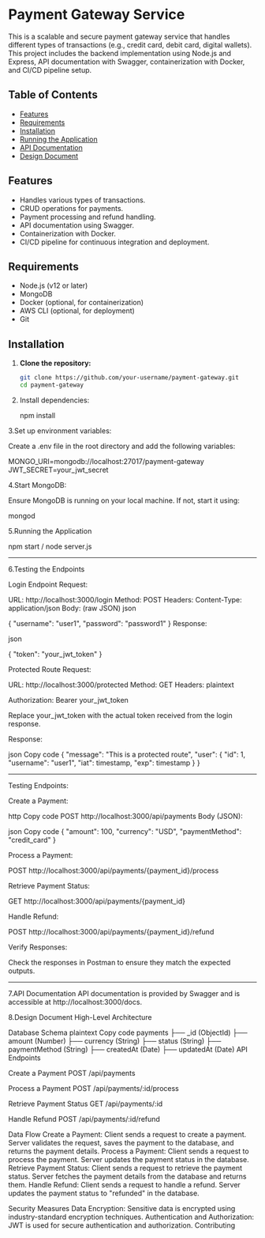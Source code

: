 # Payment Gateway Service


This is a scalable and secure payment gateway service that handles different types of transactions (e.g., credit card, debit card, digital wallets). This project includes the backend implementation using Node.js and Express, API documentation with Swagger, containerization with Docker, and CI/CD pipeline setup.

## Table of Contents

- [Features](#features)
- [Requirements](#requirements)
- [Installation](#installation)
- [Running the Application](#running-the-application)
- [API Documentation](#api-documentation)
- [Design Document](#design-document)


## Features

- Handles various types of transactions.
- CRUD operations for payments.
- Payment processing and refund handling.
- API documentation using Swagger.
- Containerization with Docker.
- CI/CD pipeline for continuous integration and deployment.

## Requirements

- Node.js (v12 or later)
- MongoDB
- Docker (optional, for containerization)
- AWS CLI (optional, for deployment)
- Git

## Installation

1. **Clone the repository:**

   ```sh
   git clone https://github.com/your-username/payment-gateway.git
   cd payment-gateway


2. Install dependencies:

    npm install
   
3.Set up environment variables:

Create a .env file in the root directory and add the following variables:

MONGO_URI=mongodb://localhost:27017/payment-gateway
JWT_SECRET=your_jwt_secret

4.Start MongoDB:

Ensure MongoDB is running on your local machine. If not, start it using:

mongod

5.Running the Application

npm start / node server.js

---------------------------------------------------------------------------

6.Testing the Endpoints

Login Endpoint
Request:

URL: http://localhost:3000/login
Method: POST
Headers: Content-Type: application/json
Body: (raw JSON)
json

{
  "username": "user1",
  "password": "password1"
}
Response:

json

{
  "token": "your_jwt_token"
}

Protected Route
Request:

URL: http://localhost:3000/protected
Method: GET
Headers:
plaintext

Authorization: Bearer your_jwt_token

Replace your_jwt_token with the actual token received from the login response.

Response:

json
Copy code
{
  "message": "This is a protected route",
  "user": {
    "id": 1,
    "username": "user1",
    "iat": timestamp,
    "exp": timestamp
  }
}

-----------------------------------------------------------------

Testing Endpoints:

Create a Payment:

http
Copy code
POST http://localhost:3000/api/payments
Body (JSON):

json
Copy code
{
  "amount": 100,
  "currency": "USD",
  "paymentMethod": "credit_card"
}

Process a Payment:

POST http://localhost:3000/api/payments/{payment_id}/process


Retrieve Payment Status:

GET http://localhost:3000/api/payments/{payment_id}


Handle Refund:

POST http://localhost:3000/api/payments/{payment_id}/refund


Verify Responses:

Check the responses in Postman to ensure they match the expected outputs.


-------------------------------------------------------------------------------------------

7.API Documentation
API documentation is provided by Swagger and is accessible at http://localhost:3000/docs.

8.Design Document
High-Level Architecture

Database Schema
plaintext
Copy code
payments
├── _id (ObjectId)
├── amount (Number)
├── currency (String)
├── status (String)
├── paymentMethod (String)
├── createdAt (Date)
├── updatedAt (Date)
API Endpoints


Create a Payment
POST /api/payments

Process a Payment
POST /api/payments/:id/process

Retrieve Payment Status
GET /api/payments/:id

Handle Refund
POST /api/payments/:id/refund


Data Flow
Create a Payment: Client sends a request to create a payment. Server validates the request, saves the payment to the database, and returns the payment details.
Process a Payment: Client sends a request to process the payment. Server updates the payment status in the database.
Retrieve Payment Status: Client sends a request to retrieve the payment status. Server fetches the payment details from the database and returns them.
Handle Refund: Client sends a request to handle a refund. Server updates the payment status to "refunded" in the database.

Security Measures
Data Encryption: Sensitive data is encrypted using industry-standard encryption techniques.
Authentication and Authorization: JWT is used for secure authentication and authorization.
Contributing
